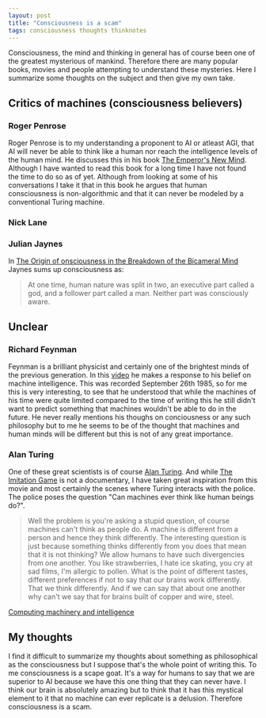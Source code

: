 ```yaml
---
layout: post
title: "Consciousness is a scam"
tags: consciousness thoughts thinknotes
---
```


<!--I'm writing this post to try to understand more about consciousness and the mind. Whether or not the following text is my belief or just a thought experiment I have yet to decide.

This is clearly a philosophical field and not one that I'm experienced in, I've lived about 23 years on this planet and I've yet to understand the supercomputer I've been given, this is an attempt at understanding more of it.
-->
Consciousness, the mind and thinking in general has of course been one of the greatest mysterious of mankind. Therefore there are many popular books, movies and people attempting to understand these mysteries. Here I summarize some thoughts on the subject and then give my own take.

## Critics of machines (consciousness believers)

### Roger Penrose
Roger Penrose is to my understanding a proponent to AI or atleast AGI, that AI will never be able to think like a human nor reach the intelligence levels of the human mind. He discusses this in his book [The Emperor's New Mind](https://en.wikipedia.org/wiki/The_Emperor%27s_New_Mind). Although I have wanted to read this book for a long time I have not found the time to do so as of yet. Although from looking at some of his conversations I take it that in this book he argues that human consciousness is non-algorithmic and that it can never be modeled by a conventional Turing machine. 

### Nick Lane


### Julian Jaynes
In [The Origin of onsciousness in the Breakdown of the Bicameral Mind](https://en.wikipedia.org/wiki/The_Origin_of_Consciousness_in_the_Breakdown_of_the_Bicameral_Mind) Jaynes sums up consciousness as:
> At one time, human nature was split in two, an executive part called a god, and a follower part called a man. Neither part was consciously aware.

## Unclear 

### Richard Feynman
Feynman is a brilliant physicist and certainly one of the brightest minds of the previous generation. In this [video](https://www.youtube.com/watch?v=ipRvjS7q1DI) he makes a response to his belief on machine intelligence. This was recorded September 26th 1985, so for me this is very interesting, to see that he understood that while the machines of his time were quite limited compared to the time of writing this he still didn't want to predict something that machines wouldn't be able to do in the future. He never really mentions his thoughs on conciousness or any such philosophy but to me he seems to be of the thought that machines and human minds will be different but this is not of any great importance.

### Alan Turing
One of these great scientists is of course [Alan Turing](https://en.wikipedia.org/wiki/Alan_Turing). And while [The Imitation Game](https://www.imdb.com/title/tt2084970/) is not a documentary, I have taken great inspiration from this movie and most certainly the scenes where Turing interacts with the police. The police poses the question "Can machines ever think like human beings do?". 

> Well the problem is you're asking a stupid question, of course machines can't think as people do. A machine is different from a person and hence they think differently. The interesting question is just because something thinks differently from you does that mean that it is not thinking?
We allow humans to have such divergencies from one another. You like strawberries, I hate ice skating, you cry at sad films, I'm allergic to pollen. What is the point of different tastes, different preferences if not to say that our brains work differently. That we think differently. And if we can say that about one another why can't we say that for brains built of copper and wire, steel.

[Computing machinery and intelligence](https://academic.oup.com/mind/article/LIX/236/433/986238)

## My thoughts

I find it difficult to summarize my thoughts about something as philosophical as the consciousness but I suppose that's the whole point of writing this. To me consciousness is a scape goat. It's a way for humans to say that we are superior to AI because we have this one thing that they can never have. I think our brain is absolutely amazing but to think that it has this mystical element to it that no machine can ever replicate is a delusion. Therefore consciousness is a scam.
